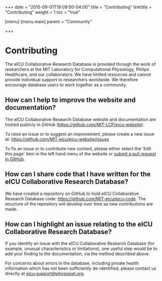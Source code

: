 +++
date = "2015-09-01T19:09:50-04:00"
title = "Contributing"
linktitle = "Contributing"
weight = 1
toc = "true"

[menu]
  [menu.main]
    parent = "Community"

+++

# Contributing

The eICU Collaborative Research Database is provided through the work of researchers at the MIT Laboratory for Computational Physiology, Philips Healthcare, and our collaborators. We have limited resources and cannot provide individual support to researchers worldwide. We therefore encourage database users to work together as a community.

## How can I help to improve the website and documentation?

The eICU Collaborative Research Database website and documentation are hosted publicly in GitHub (https://github.com/MIT-LCP/eicu-website). 

To raise an issue or to suggest an improvement, please create a new issue at: https://github.com/MIT-eicu/eicu-website/issues

To fix an issue or to contribute new content, please either select the 'Edit this page' item in the left hand menu of the website or [submit a pull request in GitHub](https://help.github.com/articles/using-pull-requests/).

## How can I share code that I have written for the eICU Collaborative Research Database?

We have created a repository on GitHub to hold eICU Collaborative Research Database code: https://github.com/MIT-eicu/eicu-code. The structure of the repository will develop over time as new contributions are made.

## How can I highlight an issue relating to the eICU Collaborative Research Database?

If you identify an issue with the eICU Collaborative Research Database (for example, unusual characteristics or limitations), one useful step would be to add your finding to the documentation, via the method described above.

For concerns about errors in the database, including private health information which has not been sufficiently de-identified, please contact us directly at [eicu-support@physionet.org](mailto:eicu-support@physionet.org).

